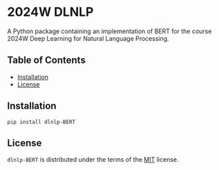 # 2024W DLNLP

A Python package containing an implementation of BERT for the course 2024W Deep Learning
for Natural Language Processing.

## Table of Contents

- [Installation](#installation)
- [License](#license)

## Installation

```console
pip install dlnlp-BERT
```

## License

`dlnlp-BERT` is distributed under the terms of the [MIT](https://spdx.org/licenses/MIT.html) license.
